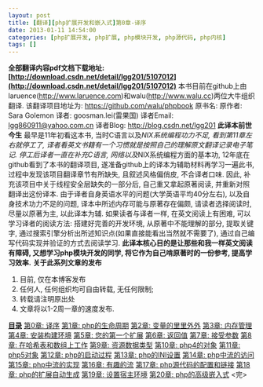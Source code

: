 ```yaml
---
layout: post
title: [翻译][php扩展开发和嵌入式]第0章-译序
date: 2013-01-11 14:54:00
categories: [php扩展开发, php扩展, php模块开发, php源代码, php内核]
tags: []
---
```


**全部翻译内容pdf文档下载地址: [http://download.csdn.net/detail/lgg201/5107012](http://download.csdn.net/detail/lgg201/5107012)**
本书目前在github上由laruence(http://www.laruence.com)和walu(http://www.walu.cc)两位大牛组织翻译. 该翻译项目地址为: https://github.com/walu/phpbook
原书名: <Extending and Embedding PHP>
原作者: Sara Golemon
译者: goosman.lei(雷果国)
译者Email: lgg860911@yahoo.com.cn
译者Blog: http://blog.csdn.net/lgg201
**此译本前世今生**
最早是11年初看这本书, 当时C语言以及*NIX系统编程功力不足, 看到第11章左右就停工了, 译者看英文书籍有一个习惯就是按照自己的理解原文翻译记录电子笔记.
停工后译者一直在补充C语言, 网络以及*NIX系统编程方面的基本功, 12年底在github看到了本书的翻译项目, 遂准备github上的译本为辅助材料再学习一遍此书, 过程中发现该项目翻译章节有所缺失, 且叙述风格偏俏皮, 不合译者口味.
因此, 补充该项目中关于线程安全层缺失的一部分后, 自己重又拿起原著阅读, 并重新对照翻译出这份译本.
由于译者自身英语水平的问题(大学英语平均40分左右), 以及自身技术功力不足的问题, 译本中所述内存可能与原著存在偏颇, 请读者选择阅读时, 尽量以原著为主, 以此译本为辅.
如果读者与译者一样, 在英文阅读上有困难, 可以学习译者的阅读方法: 搭建好完善的开发环境, 从原著中不能理解的部分, 提取关键字, 通过搜索引擎分析出所述知识点(如果直接能看出当然就不需要了), 通过自己编写代码实现并验证的方式去阅读学习.
**此译本核心目的是让那些和我一样英文阅读有障碍, 又想学习php模块开发的同学, 将它作为自己啃原著时的一份参考, 提高学习效率.**
**关于此系列文章的发布**
1. 目前, 仅在本博客发布
2. 任何人, 任何组织均可自由转载, 无任何限制;
3. 转载请注明原出处
4. 文章将以1-2周一章的速度发布.

**[目录]()**
[第0章: 译序](http://blog.csdn.net/lgg201/article/details/8493725)
[第1章: php的生命周期](http://blog.csdn.net/lgg201/article/details/8493731)
[第2章: 变量的里里外外](http://blog.csdn.net/lgg201/article/details/8516213)
[第3章: 内存管理](http://blog.csdn.net/lgg201/article/details/8551350)
[第4章: 安装构建环境](http://blog.csdn.net/lgg201/article/details/8568578)
[第5章: 您的第一个扩展](http://blog.csdn.net/lgg201/article/details/8582300)
[第6章: 返回值](http://blog.csdn.net/lgg201/article/details/8618600)
[第7章: 接受参数](http://blog.csdn.net/lgg201/article/details/8632498)
[第8章: 在哈希表和数组上工作](http://blog.csdn.net/lgg201/article/details/8662738)
[第9章: 资源数据类型](http://blog.csdn.net/lgg201/article/details/8713316)
[第10章: php4的对象](http://blog.csdn.net/lgg201/article/details/8748785)
[第11章: php5对象](http://blog.csdn.net/lgg201/article/details/8770372)
[第12章: php的启动过程](http://blog.csdn.net/lgg201/article/details/8806828)
[第13章: php的INI设置](http://blog.csdn.net/lgg201/article/details/8837566)
[第14章: php中流的访问](http://blog.csdn.net/lgg201/article/details/8869066)
[第15章: php中流的实现](http://blog.csdn.net/lgg201/article/details/8923225)
[第16章: 有趣的流](http://blog.csdn.net/lgg201/article/details/8923271)
[第17章: php源代码的配置和链接](http://blog.csdn.net/lgg201/article/details/9099407)
[第18章: php的扩展自动生成](http://blog.csdn.net/lgg201/article/details/9099411)
[第19章: 设置宿主环境](http://blog.csdn.net/lgg201/article/details/9099419)
[第20章: php的高级嵌入式](http://blog.csdn.net/lgg201/article/details/9099429)
<完>
